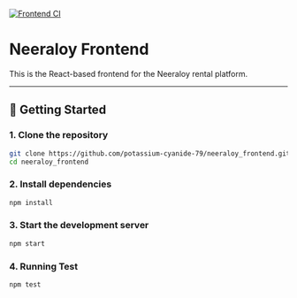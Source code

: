 [![Frontend CI](https://github.com/potassium-cyanide-79/neeraloy_frontend/actions/workflows/ci.yml/badge.svg)](https://github.com/potassium-cyanide-79/neeraloy_frontend/actions/workflows/ci.yml)
# Neeraloy Frontend

This is the React-based frontend for the Neeraloy rental platform.

---

## 🚀 Getting Started

### 1. Clone the repository

```bash
git clone https://github.com/potassium-cyanide-79/neeraloy_frontend.git
cd neeraloy_frontend
```

### 2. Install dependencies

```bash
npm install
```

### 3. Start the development server

```bash
npm start
```

### 4. Running Test 

```bash
npm test
```
